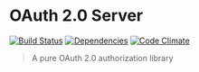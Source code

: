 # OAuth 2.0 Server

[![Build Status](https://travis-ci.org/netiam/oauth.svg)](https://travis-ci.org/netiam/oauth)
[![Dependencies](https://david-dm.org/netiam/oauth.svg)](https://david-dm.org/netiam/oauth)
[![Code Climate](https://codeclimate.com/github/netiam/oauth/badges/gpa.svg)](https://codeclimate.com/github/netiam/oauth)

> A pure OAuth 2.0 authorization library

